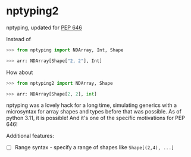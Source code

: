 # nptyping2
nptyping, updated for [PEP 646](https://peps.python.org/pep-0646/)

Instead of 

```python
>>> from nptyping import NDArray, Int, Shape

>>> arr: NDArray[Shape["2, 2"], Int]
```

How about

```python
>>> from nptyping2 import NDArray, Shape

>>> arr: NDArray[Shape[2, 2], int]
```

nptyping was a lovely hack for a long time, simulating generics with a microsyntax
for array shapes and types before that was possible. As of python 3.11, it is possible!
And it's one of the specific motivations for PEP 646!

Additional features:
- [ ] Range syntax - specify a range of shapes like `Shape[(2,4), ...]`